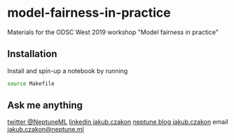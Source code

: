 # model-fairness-in-practice
Materials for the ODSC West 2019 workshop "Model fairness in practice"

## Installation
Install and spin-up a notebook by running

```bash
source Makefile
```

## Ask me anything

[twitter @NeptuneML](https://twitter.com/NeptuneML)
[linkedin jakub.czakon](https://www.linkedin.com/in/jakub-czakon-2b797b69/)
[neptune blog jakub.czakon](https://neptune.ml/blog/)
email jakub.czakon@neptune.ml
